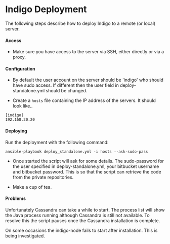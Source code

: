 # Indigo Deployment 

The following steps describe how to deploy Indigo to a remote (or local) server.


#### Access 

* Make sure you have access to the server via SSH, either directly or via a proxy.


#### Configuration

* By default the user account on the server should be 'indigo' who should have sudo access.  If different then the user field in deploy-standalone.yml should be changed.

* Create a ```hosts``` file containing the IP address of the servers.  It should look like..

```
[indigo]
192.168.20.20
```


#### Deploying


Run the deployment with the following command:

```
ansible-playbook deploy_standalone.yml -i hosts --ask-sudo-pass 
```

* Once started the script will ask for some details. The sudo-password for the user specified in deploy-standalone.yml, your bitbucket username and bitbucket password.  This is so that the script can retrieve the code from the private repositories.

* Make a cup of tea.


#### Problems 

Unfortunately Cassandra can take a while to start. The process list will show the Java process running although Cassandra is still not available. To resolve this the script pauses once the Cassandra installation is complete. 

On some occasions the indigo-node fails to start after installation.  This is being investigated.
